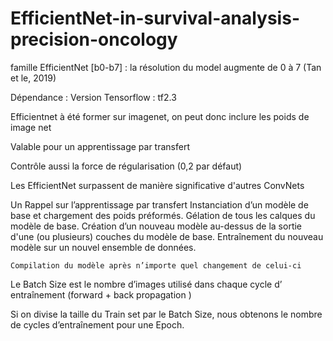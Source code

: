 # EfficientNet-in-survival-analysis-precision-oncology


famille EfficientNet [b0-b7] : la résolution du model augmente de 0 à 7     (Tan et le, 2019)

Dépendance : Version Tensorflow : tf2.3

Efficientnet à été former sur imagenet, on peut donc inclure les poids de image net 

Valable pour un apprentissage par transfert 

Contrôle aussi la force de régularisation (0,2 par défaut)

Les EfficientNet surpassent de manière significative d'autres ConvNets



Un Rappel sur l’apprentissage par transfert
    Instanciation d’un modèle de base et chargement des poids préformés. 
    Gélation de tous les calques du modèle de base. 
    Création d’un nouveau modèle au-dessus de la sortie d'une (ou plusieurs) couches du modèle de base. 
    Entraînement du nouveau modèle sur un nouvel ensemble de données. 

    Compilation du modèle après n’importe quel changement de celui-ci 

Le Batch Size est le nombre d’images utilisé dans chaque cycle d’ entraînement (forward + back propagation )

Si on divise la taille du Train set par le Batch Size, nous obtenons le nombre de cycles d’entraînement pour une Epoch.

